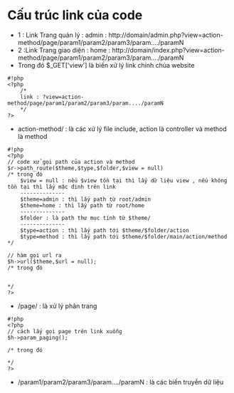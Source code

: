 # Cấu trúc link của code
* 1 : Link Trang quản lý : admin : http://domain/admin.php?view=action-method/page/param1/param2/param3/param..../paramN
* 2 :Link Trang giao diện : home : http://domain/index.php?view=action-method/page/param1/param2/param3/param..../paramN
* Trong đó $_GET['view'] là biến xử lý link chính chủa website
```
#!php
<?php
	/* 
	link : ?view=action-method/page/param1/param2/param3/param..../paramN
	*/
?>
```
* action-method/ : là các xử lý file include, action là controller và method là method
```
#!php
<?php
// code xử gọi path của action và method
$r->path_route($theme,$type,$folder,$view = null)
/* trong đó 
	$view = null : nếu $view tồn tại thì lấy dữ liệu view , nếu không tồn tại thì lấy mặc đinh trên link
	--------------
	$theme=admin : thì lấy path từ root/admin
	$theme=home : thì lấy path từ root/home
	--------------
	$folder : là path thư mục tính từ $theme/
	--------------
	$type=action : thì lấy path tới $theme/$folder/action
	$type=method : thì lấy path tới $theme/$folder/main/action/method
*/

// hàm gọi url ra
$h->url($theme,$url = null);
/* trong đó


*/
?>
```

* /page/ : là xử lý phân trang
```
#!php
<?php
// cách lấy gọi page trên link xuỗng
$h->param_paging();

/* trong đó 
	
*/
?>
```
* /param1/param2/param3/param..../paramN : là các biến truyền dữ liệu 

